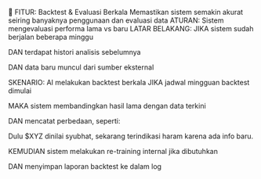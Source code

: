🔄 FITUR: Backtest & Evaluasi Berkala
Memastikan sistem semakin akurat seiring banyaknya penggunaan dan evaluasi data
ATURAN: Sistem mengevaluasi performa lama vs baru
LATAR BELAKANG:
JIKA sistem sudah berjalan beberapa minggu

DAN terdapat histori analisis sebelumnya

DAN data baru muncul dari sumber eksternal

SKENARIO: AI melakukan backtest berkala
JIKA jadwal mingguan backtest dimulai

MAKA sistem membandingkan hasil lama dengan data terkini

DAN mencatat perbedaan, seperti:

Dulu $XYZ dinilai syubhat, sekarang terindikasi haram karena ada info baru.

KEMUDIAN sistem melakukan re-training internal jika dibutuhkan

DAN menyimpan laporan backtest ke dalam log
